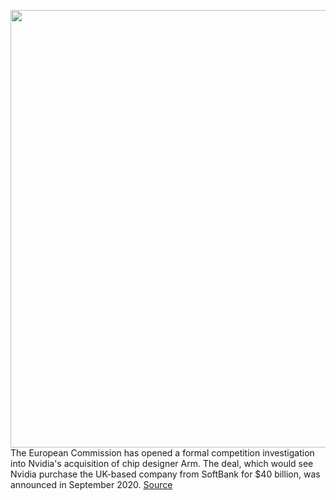 <img src='https://cdn.vox-cdn.com/thumbor/B0ZjT0E2UArl6GmGI35lNmxJukQ=/0x0:2040x1360/1200x800/filters:focal(857x517:1183x843)/cdn.vox-cdn.com/uploads/chorus_image/image/70052856/acastro_180529_1777_nvidia_0001.0.0.jpg' width='700px' /><br/>
The European Commission has opened a formal competition investigation into Nvidia's acquisition of chip designer Arm. The deal, which would see Nvidia purchase the UK-based company from SoftBank for $40 billion, was announced in September 2020.
<a href='https://www.theverge.com/2021/10/27/22266504/nvidia-arm-deal-eu-formal-investigation-merger'> Source <a/>